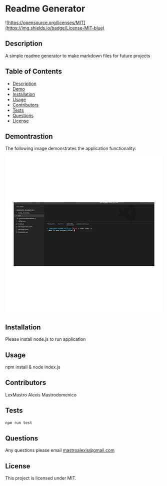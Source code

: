 # Readme Generator
![https://opensource.org/licenses/MIT](https://img.shields.io/badge/License-MIT-blue)

## Description
A simple readme generator to make markdown files for future projects

## Table of Contents
- [Description](#description)
- [Demo](#demonstration)
- [Installation](#installation)
- [Usage](#usage)
- [Contributors](#contributors)
- [Tests](#tests)
- [Questions](#questions)
- [License](#license)

## Demontrastion
The following image demonstrates the application functionality:

![live demo](../Assets/Readme-demo.gif)

## Installation
Please install node.js to run application

## Usage
npm install & node index.js

## Contributors
LexMastro
Alexis Mastrodomenico

## Tests
```bash
npm run test 
```

## Questions
Any questions please email mastroalexis@gmail.com

## License
This project is licensed under MIT.

